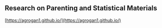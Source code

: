 ## Research on Parenting and Statistical Materials

[https://agrogan1.github.io/](https://agrogan1.github.io/)
